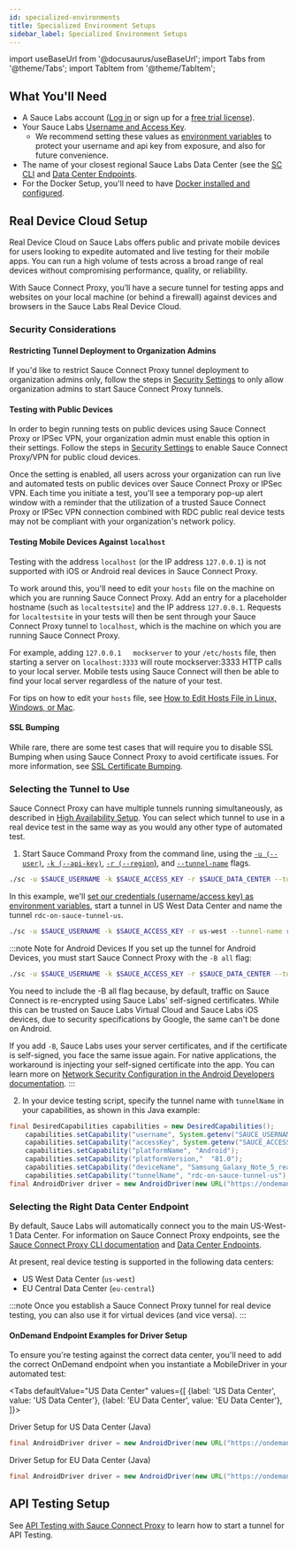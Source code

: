 ```yaml
---
id: specialized-environments
title: Specialized Environment Setups
sidebar_label: Specialized Environment Setups
---
```


import useBaseUrl from '@docusaurus/useBaseUrl';
import Tabs from '@theme/Tabs';
import TabItem from '@theme/TabItem';

## What You'll Need

- A Sauce Labs account ([Log in](https://accounts.saucelabs.com/am/XUI/#login/) or sign up for a [free trial license](https://saucelabs.com/sign-up)).
- Your Sauce Labs [Username and Access Key](https://app.saucelabs.com/user-settings).
  - We recommend setting these values as [environment variables](/secure-connections/sauce-connect-4/setup-configuration/environment-variables/) to protect your username and api key from exposure, and also for future convenience.
- The name of your closest regional Sauce Labs Data Center (see the [SC CLI](/dev/cli/sauce-connect-proxy/#--region) and [Data Center Endpoints](/basics/data-center-endpoints/).
- For the Docker Setup, you'll need to have [Docker installed and configured](https://docs.docker.com/get-docker/).

## Real Device Cloud Setup

Real Device Cloud on Sauce Labs offers public and private mobile devices for users looking to expedite automated and live testing for their mobile apps. You can run a high volume of tests across a broad range of real devices without compromising performance, quality, or reliability.

With Sauce Connect Proxy, you’ll have a secure tunnel for testing apps and websites on your local machine (or behind a firewall) against devices and browsers in the Sauce Labs Real Device Cloud.

### Security Considerations

#### Restricting Tunnel Deployment to Organization Admins

If you'd like to restrict Sauce Connect Proxy tunnel deployment to organization admins only, follow the steps in [Security Settings](/basics/acct-team-mgmt/org-settings) to only allow organization admins to start Sauce Connect Proxy tunnels.

#### Testing with Public Devices

In order to begin running tests on public devices using Sauce Connect Proxy or IPSec VPN, your organization admin must enable this option in their settings. Follow the steps in [Security Settings](/basics/acct-team-mgmt/org-settings) to enable Sauce Connect Proxy/VPN for public cloud devices.

Once the setting is enabled, all users across your organization can run live and automated tests on public devices over Sauce Connect Proxy or IPSec VPN. Each time you initiate a test, you'll see a temporary pop-up alert window with a reminder that the utilization of a trusted Sauce Connect Proxy or IPSec VPN connection combined with RDC public real device tests may not be compliant with your organization's network policy.

#### Testing Mobile Devices Against `localhost`

Testing with the address `localhost` (or the IP address `127.0.0.1`) is not supported with iOS or Android real devices in Sauce Connect Proxy.

To work around this, you'll need to edit your `hosts` file on the machine on which you are running Sauce Connect Proxy. Add an entry for a placeholder hostname (such as `localtestsite`) and the IP address `127.0.0.1`. Requests for `localtestsite` in your tests will then be sent through your Sauce Connect Proxy tunnel to `localhost`, which is the machine on which you are running Sauce Connect Proxy.

For example, adding `127.0.0.1   mockserver` to your `/etc/hosts` file, then starting a server on `localhost:3333` will route mockserver:3333 HTTP calls to your local server. Mobile tests using Sauce Connect will then be able to find your local server regardless of the nature of your test.

For tips on how to edit your `hosts` file, see [How to Edit Hosts File in Linux, Windows, or Mac](https://phoenixnap.com/kb/how-to-edit-hosts-file-in-windows-mac-or-linux).

#### SSL Bumping

While rare, there are some test cases that will require you to disable SSL Bumping when using Sauce Connect Proxy to avoid certificate issues. For more information, see [SSL Certificate Bumping](/secure-connections/sauce-connect-4/security-authentication).

### Selecting the Tunnel to Use

Sauce Connect Proxy can have multiple tunnels running simultaneously, as described in [High Availability Setup](/secure-connections/sauce-connect-4/setup-configuration/high-availability). You can select which tunnel to use in a real device test in the same way as you would any other type of automated test.

1. Start Sauce Command Proxy from the command line, using the [`-u (--user)`](/dev/cli/sauce-connect-proxy/#--user), [`-k (--api-key)`](/dev/cli/sauce-connect-proxy/#--api-key), [`-r (--region`)](/dev/cli/sauce-connect-proxy/#--region), and [`--tunnel-name`](/dev/cli/sauce-connect-proxy/#--tunnel-name) flags.

```bash
./sc -u $SAUCE_USERNAME -k $SAUCE_ACCESS_KEY -r $SAUCE_DATA_CENTER --tunnel-name $TUNNEL_NAME
```

In this example, we'll [set our credentials (username/access key) as environment variables](/secure-connections/sauce-connect-4/setup-configuration/environment-variables/), start a tunnel in US West Data Center and name the tunnel `rdc-on-sauce-tunnel-us`.

```bash
./sc -u $SAUCE_USERNAME -k $SAUCE_ACCESS_KEY -r us-west --tunnel-name rdc-on-sauce-tunnel-us
```

:::note Note for Android Devices
If you set up the tunnel for Android Devices, you must start Sauce Connect Proxy with the `-B all` flag:

```bash
./sc -u $SAUCE_USERNAME -k $SAUCE_ACCESS_KEY -r $SAUCE_DATA_CENTER --tunnel-name $TUNNEL_NAME -B all
```

You need to include the -B all flag because, by default, traffic on Sauce Connect is re-encrypted using Sauce Labs' self-signed certificates. While this can be trusted on Sauce Labs Virtual Cloud and Sauce Labs iOS devices, due to security specifications by Google, the same can't be done on Android.

If you add `-B`, Sauce Labs uses your server certificates, and if the certificate is self-signed, you face the same issue again. For native applications, the workaround is injecting your self-signed certificate into the app. You can learn more on [Network Security Configuration in the Android Developers documentation](https://developer.android.com/training/articles/security-config).
:::

2. In your device testing script, specify the tunnel name with `tunnelName` in your capabilities, as shown in this Java example:

```java
final DesiredCapabilities capabilities = new DesiredCapabilities();
    capabilities.setCapability("username", System.getenv("SAUCE_USERNAME"));
    capabilities.setCapability("accessKey", System.getenv("SAUCE_ACCESS_KEY"));
    capabilities.setCapability("platformName", "Android");
    capabilities.setCapability("platformVersion,"  "81.0");
    capabilities.setCapability("deviceName", "Samsung_Galaxy_Note_5_real"); // Will only run on the specified device
    capabilities.setCapability("tunnelName", "rdc-on-sauce-tunnel-us");
final AndroidDriver driver = new AndroidDriver(new URL("https://ondemand.us-west-1.saucelabs.com/wd/hub"), capabilities);
```

### Selecting the Right Data Center Endpoint

By default, Sauce Labs will automatically connect you to the main US-West-1 Data
Center. For information on Sauce Connect Proxy endpoints, see the
[Sauce Connect Proxy CLI documentation](/dev/cli/sauce-connect-proxy/#--region)
and [Data Center Endpoints](/basics/data-center-endpoints).

At present, real device testing is supported in the following data centers:

- US West Data Center (`us-west`)
- EU Central Data Center (`eu-central`)

:::note
Once you establish a Sauce Connect Proxy tunnel for real device testing, you can also use it for virtual devices (and vice versa).
:::

#### OnDemand Endpoint Examples for Driver Setup

To ensure you're testing against the correct data center, you'll need to add the correct OnDemand endpoint when you instantiate a MobileDriver in your automated test:

<Tabs
defaultValue="US Data Center"
values={[
{label: 'US Data Center', value: 'US Data Center'},
{label: 'EU Data Center', value: 'EU Data Center'},
]}>

<TabItem value="US Data Center">

Driver Setup for US Data Center (Java)

```java
final AndroidDriver driver = new AndroidDriver(new URL("https://ondemand.us-west-1.saucelabs.com/wd/hub"), capabilities);
```

</TabItem>

<TabItem value="EU Data Center">

Driver Setup for EU Data Center (Java)

```java
final AndroidDriver driver = new AndroidDriver(new URL("https://ondemand.eu-central-1.saucelabs.com/wd/hub"), capabilities);
```

</TabItem>
</Tabs>

## API Testing Setup

See [API Testing with Sauce Connect Proxy](/api-testing/sauce-connect/) to learn how to start a tunnel for API Testing.
